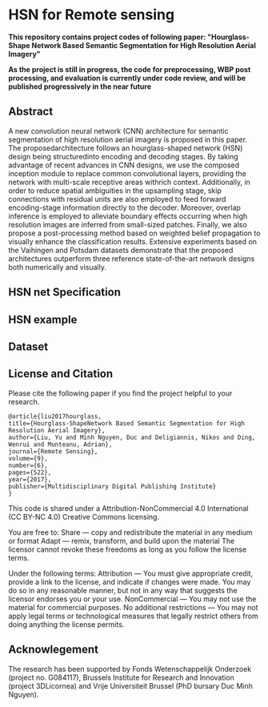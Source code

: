 # HSN for Remote sensing

**This repository contains project codes of following paper: "Hourglass-Shape Network Based Semantic Segmentation for High Resolution Aerial Imagery"**

**As the project is still in progress, the code for preprocessing, WBP post processing, and evaluation is currently under code review, and will be published progressively in the near future**

## Abstract
A new convolution neural network (CNN) architecture for semantic segmentation of high resolution aerial imagery is proposed in this paper. The proposedarchitecture follows an hourglass-shaped network (HSN) design being structuredinto encoding and decoding stages. By taking advantage of recent advances in CNN designs, we use the composed inception module to replace common convolutional layers, providing the network with multi-scale receptive areas withrich context. Additionally, in order to reduce spatial ambiguities in the upsampling stage, skip connections with residual units are also employed to feed forward encoding-stage information directly to the decoder. Moreover, overlap inference is employed to alleviate boundary effects occurring when high resolution images are inferred from small-sized patches. Finally, we also propose a post-processing method based on weighted belief propagation to visually enhance the classification results. Extensive experiments based on the Vaihingen and Potsdam datasets demonstrate that the proposed architectures outperform three reference state-of-the-art network designs both numerically and visually.

## HSN net Specification

## HSN example

## Dataset

## License and Citation

Please cite the following paper if you find the project helpful to your research.

	@article{liu2017hourglass,
	title={Hourglass-ShapeNetwork Based Semantic Segmentation for High Resolution Aerial Imagery},
	author={Liu, Yu and Minh Nguyen, Duc and Deligiannis, Nikos and Ding, Wenrui and Munteanu, Adrian},
	journal={Remote Sensing},
	volume={9},
	number={6},
	pages={522},
	year={2017},
	publisher={Multidisciplinary Digital Publishing Institute}
	}

This code is shared under a Attribution-NonCommercial 4.0 International (CC BY-NC 4.0) Creative Commons licensing. 

You are free to:
Share — copy and redistribute the material in any medium or format
Adapt — remix, transform, and build upon the material
The licensor cannot revoke these freedoms as long as you follow the license terms.

Under the following terms:
Attribution — You must give appropriate credit, provide a link to the license, and indicate if changes were made. You may do so in any reasonable manner, but not in any way that suggests the licensor endorses you or your use.
NonCommercial — You may not use the material for commercial purposes.
No additional restrictions — You may not apply legal terms or technological measures that legally restrict others from doing anything the license permits.

## Acknowlegement
The research has been supported by Fonds Wetenschappelijk Onderzoek (project no.
G084117), Brussels Institute for Research and Innovation (project 3DLicornea) and Vrije Universiteit Brussel
(PhD bursary Duc Minh Nguyen).

